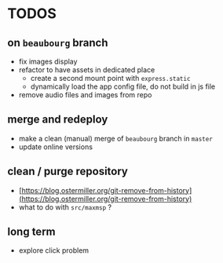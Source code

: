 # TODOS

## on `beaubourg` branch

- fix images display
- refactor to have assets in dedicated place
  + create a second mount point with `express.static` 
  + dynamically load the app config file, do not build in js file
- remove audio files and images from repo

## merge and redeploy

- make a clean (manual) merge of `beaubourg` branch in `master`
- update online versions

## clean / purge repository

- [https://blog.ostermiller.org/git-remove-from-history](https://blog.ostermiller.org/git-remove-from-history)
- what to do with `src/maxmsp` ?

## long term

- explore click problem
